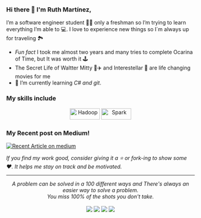 ### Hi there 🦋 I'm Ruth Martínez,

I’m a software engineer student 👩‍💻 only a freshman so I’m trying to learn everything I’m able to 💻. I love to experience new things so I`m always up for traveling 🏞️
 


-  *Fun fact* I took me almost two years and many tries to complete Ocarina of Time, but It was worth it 🕹️
- The Secret Life of Waltter Mitty 💼✈️
 and Interestellar 🌌
 are life changing movies for me
- 🌱 I’m currently learning *C# and git*.

### My skills include

<p align="center">
	<img title="Hadoop" alt="Hadoop" src="https://img.shields.io/badge/Python-3776AB?style=for-the-badge&logo=python&logoColor=white" width="80" height="30" />
	<img title="Spark" alt="Spark" src="https://img.shields.io/badge/C%2B%2B-00599C?style=for-the-badge&logo=c%2B%2B&logoColor=white" width="80" height="30" />
	
</p>

<!--
*Thomas-George-T/Thomas-George-T* is a ✨ special ✨ repository because its `README.md` (this file) appears on your GitHub profile.
T
Here are some ideas to get you started:

- 🔭 I’m currently working on ...
- 🌱 I’m currently learning ...
- 👯 I’m looking to collaborate on ...
- 🤔 I’m looking for help with ...
- 💬 Ask me about ...
- 📫 How to reach me: ...
- 😄 Pronouns: ...
- ⚡ Fun fact: ...
-->


### My Recent post on Medium!
<a target="_blank" href="https://github-readme-medium-recent-article.vercel.app/medium/@thomas_george_thomas/0"><img src="https://github-readme-medium-recent-article.vercel.app/medium/@thomas_george_thomas/0" alt="Recent Article on medium"></img></a>   
    
    
*If you find my work good, consider giving it a :star: or fork-ing to show some :heart:. It helps me stay on track and be motivated.*
<hr>
<p align="center">
   <i>A problem can be solved in a 100 different ways and There's always an easier way to solve a problem.</i>
   <br>
   <i>You miss 100% of the shots you don't take.</i>
   <br>
<br>	
<a target="_blank" href="https://www.linkedin.com/in/thomasgeorgethomas"><img src="https://img.shields.io/badge/-LinkedIn-0077B5?style=for-the-badge&logo=Linkedin&logoColor=white"></img></a>
<a target="_blank" href="mailto:thomasgeorgethomas@gmail.com"><img src="https://img.shields.io/badge/-Gmail-D14836?style=for-the-badge&logo=Gmail&logoColor=white"></img></a>
<a target="_blank" href="https://medium.com/@thomas_george_thomas"><img src="https://img.shields.io/badge/-Medium-12100E?style=for-the-badge&logo=Medium&logoColor=white"></img></a>
<a target="_blank" href="https://twitter.com/Thomas_George_T"><img src="https://img.shields.io/badge/-Twitter-1DA1F2?style=for-the-badge&logo=Twitter&logoColor=white"></img></a>
<br>
</p>